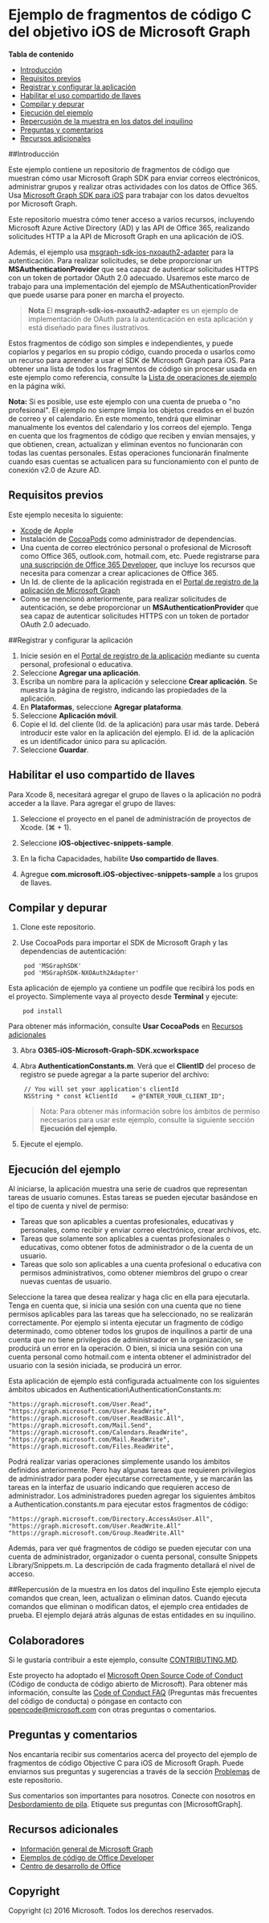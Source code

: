 # <a name="microsoft-graph-ios-objective-c-snippets-sample"></a>Ejemplo de fragmentos de código C del objetivo iOS de Microsoft Graph

**Tabla de contenido**

* [Introducción](#introduction)
* [Requisitos previos](#prerequisites)
* [Registrar y configurar la aplicación](#register)
* [Habilitar el uso compartido de llaves](#keychain)
* [Compilar y depurar](#build)
* [Ejecución del ejemplo](#run)
* [Repercusión de la muestra en los datos del inquilino](#how-the-sample-affects-your-tenant-data)
* [Preguntas y comentarios](#questions)
* [Recursos adicionales](#additional-resources)

<a name="introduction"></a>
##<a name="introduction"></a>Introducción

Este ejemplo contiene un repositorio de fragmentos de código que muestran cómo usar Microsoft Graph SDK para enviar correos electrónicos, administrar grupos y realizar otras actividades con los datos de Office 365. Usa [Microsoft Graph SDK para iOS](https://github.com/microsoftgraph/msgraph-sdk-ios) para trabajar con los datos devueltos por Microsoft Graph.

Este repositorio muestra cómo tener acceso a varios recursos, incluyendo Microsoft Azure Active Directory (AD) y las API de Office 365, realizando solicitudes HTTP a la API de Microsoft Graph en una aplicación de iOS. 

Además, el ejemplo usa [msgraph-sdk-ios-nxoauth2-adapter](https://github.com/microsoftgraph/msgraph-sdk-ios-nxoauth2-adapter) para la autenticación. Para realizar solicitudes, se debe proporcionar un **MSAuthenticationProvider** que sea capaz de autenticar solicitudes HTTPS con un token de portador OAuth 2.0 adecuado. Usaremos este marco de trabajo para una implementación del ejemplo de MSAuthenticationProvider que puede usarse para poner en marcha el proyecto.

 > **Nota** El **msgraph-sdk-ios-nxoauth2-adapter** es un ejemplo de implementación de OAuth para la autenticación en esta aplicación y está diseñado para fines ilustrativos.

Estos fragmentos de código son simples e independientes, y puede copiarlos y pegarlos en su propio código, cuando proceda o usarlos como un recurso para aprender a usar el SDK de Microsoft Graph para iOS. Para obtener una lista de todos los fragmentos de código sin procesar usada en este ejemplo como referencia, consulte la [Lista de operaciones de ejemplo](https://github.com/microsoftgraph/iOS-objectiveC-snippets-sample/wiki/Sample-Operations-List) en la página wiki.

**Nota:** Si es posible, use este ejemplo con una cuenta de prueba o "no profesional". El ejemplo no siempre limpia los objetos creados en el buzón de correo y el calendario. En este momento, tendrá que eliminar manualmente los eventos del calendario y los correos del ejemplo. Tenga en cuenta que los fragmentos de código que reciben y envían mensajes, y que obtienen, crean, actualizan y eliminan eventos no funcionarán con todas las cuentas personales. Estas operaciones funcionarán finalmente cuando esas cuentas se actualicen para su funcionamiento con el punto de conexión v2.0 de Azure AD.

 

<a name="prerequisites"></a>
## <a name="prerequisites"></a>Requisitos previos ##

Este ejemplo necesita lo siguiente:  
* [Xcode](https://developer.apple.com/xcode/downloads/) de Apple
* Instalación de [CocoaPods](https://guides.cocoapods.org/using/using-cocoapods.html) como administrador de dependencias.
* Una cuenta de correo electrónico personal o profesional de Microsoft como Office 365, outlook.com, hotmail.com, etc. Puede registrarse para [una suscripción de Office 365 Developer](https://aka.ms/devprogramsignup), que incluye los recursos que necesita para comenzar a crear aplicaciones de Office 365.
* Un Id. de cliente de la aplicación registrada en el [Portal de registro de la aplicación de Microsoft Graph](https://graph.microsoft.io/en-us/app-registration)
* Como se mencionó anteriormente, para realizar solicitudes de autenticación, se debe proporcionar un **MSAuthenticationProvider** que sea capaz de autenticar solicitudes HTTPS con un token de portador OAuth 2.0 adecuado. 


      
<a name="register"></a>
##<a name="register-and-configure-the-app"></a>Registrar y configurar la aplicación

1. Inicie sesión en el [Portal de registro de la aplicación](https://apps.dev.microsoft.com/) mediante su cuenta personal, profesional o educativa.  
2. Seleccione **Agregar una aplicación**.  
3. Escriba un nombre para la aplicación y seleccione **Crear aplicación**. Se muestra la página de registro, indicando las propiedades de la aplicación.  
4. En **Plataformas**, seleccione **Agregar plataforma**.  
5. Seleccione **Aplicación móvil**.  
6. Copie el Id. del cliente (Id. de la aplicación) para usar más tarde. Deberá introducir este valor en la aplicación del ejemplo. El id. de la aplicación es un identificador único para su aplicación.   
7. Seleccione **Guardar**.  

<a name="keychain"></a>
## <a name="enable-keychain-sharing"></a>Habilitar el uso compartido de llaves
 
Para Xcode 8, necesitará agregar el grupo de llaves o la aplicación no podrá acceder a la llave. Para agregar el grupo de llaves:
 
1. Seleccione el proyecto en el panel de administración de proyectos de Xcode. (⌘ + 1).
 
2. Seleccione **iOS-objectivec-snippets-sample**.
 
3. En la ficha Capacidades, habilite **Uso compartido de llaves**.
 
4. Agregue **com.microsoft.iOS-objectivec-snippets-sample** a los grupos de llaves.

<a name="build"></a>
## <a name="build-and-debug"></a>Compilar y depurar ##

1. Clone este repositorio.
2. Use CocoaPods para importar el SDK de Microsoft Graph y las dependencias de autenticación:

        pod 'MSGraphSDK'
        pod 'MSGraphSDK-NXOAuth2Adapter'


 Esta aplicación de ejemplo ya contiene un podfile que recibirá los pods en el proyecto. Simplemente vaya al proyecto desde **Terminal** y ejecute:

        pod install

   Para obtener más información, consulte **Usar CocoaPods** en [Recursos adicionales](#AdditionalResources)

3. Abra **O365-iOS-Microsoft-Graph-SDK.xcworkspace**
4. Abra **AuthenticationConstants.m**. Verá que el **ClientID** del proceso de registro se puede agregar a la parte superior del archivo:

        // You will set your application's clientId
        NSString * const kClientId    = @"ENTER_YOUR_CLIENT_ID";

    > Nota: Para obtener más información sobre los ámbitos de permiso necesarios para usar este ejemplo, consulte la siguiente sección **Ejecución del ejemplo.**
5. Ejecute el ejemplo.

<a name="run"></a>
## <a name="running-the-sample"></a>Ejecución del ejemplo

Al iniciarse, la aplicación muestra una serie de cuadros que representan tareas de usuario comunes. Estas tareas se pueden ejecutar basándose en el tipo de cuenta y nivel de permiso:

- Tareas que son aplicables a cuentas profesionales, educativas y personales, como recibir y enviar correo electrónico, crear archivos, etc.
- Tareas que solamente son aplicables a cuentas profesionales o educativas, como obtener fotos de administrador o de la cuenta de un usuario.
- Tareas que solo son aplicables a una cuenta profesional o educativa con permisos administrativos, como obtener miembros del grupo o crear nuevas cuentas de usuario.

Seleccione la tarea que desea realizar y haga clic en ella para ejecutarla. Tenga en cuenta que, si inicia una sesión con una cuenta que no tiene permisos aplicables para las tareas que ha seleccionado, no se realizarán correctamente. Por ejemplo si intenta ejecutar un fragmento de código determinado, como obtener todos los grupos de inquilinos a partir de una cuenta que no tiene privilegios de administrador en la organización, se producirá un error en la operación. O bien, si inicia una sesión con una cuenta personal como hotmail.com e intenta obtener el administrador del usuario con la sesión iniciada, se producirá un error.

Esta aplicación de ejemplo está configurada actualmente con los siguientes ámbitos ubicados en Authentication\AuthenticationConstants.m:

    "https://graph.microsoft.com/User.Read",
    "https://graph.microsoft.com/User.ReadWrite",
    "https://graph.microsoft.com/User.ReadBasic.All",
    "https://graph.microsoft.com/Mail.Send",
    "https://graph.microsoft.com/Calendars.ReadWrite",
    "https://graph.microsoft.com/Mail.ReadWrite",
    "https://graph.microsoft.com/Files.ReadWrite",

Podrá realizar varias operaciones simplemente usando los ámbitos definidos anteriormente. Pero hay algunas tareas que requieren privilegios de administrador para poder ejecutarse correctamente, y se marcarán las tareas en la interfaz de usuario indicando que requieren acceso de administrador. Los administradores pueden agregar los siguientes ámbitos a Authentication.constants.m para ejecutar estos fragmentos de código:

    "https://graph.microsoft.com/Directory.AccessAsUser.All",
    "https://graph.microsoft.com/User.ReadWrite.All"
    "https://graph.microsoft.com/Group.ReadWrite.All"

Además, para ver qué fragmentos de código se pueden ejecutar con una cuenta de administrador, organizador o cuenta personal, consulte Snippets Library/Snippets.m. La descripción de cada fragmento detallará el nivel de acceso.

<a name="#how-the-sample-affects-your-tenant-data"></a>
##<a name="how-the-sample-affects-your-tenant-data"></a>Repercusión de la muestra en los datos del inquilino
Este ejemplo ejecuta comandos que crean, leen, actualizan o eliminan datos. Cuando ejecuta comandos que eliminan o modifican datos, el ejemplo crea entidades de prueba. El ejemplo dejará atrás algunas de estas entidades en su inquilino.

<a name="contributing"></a>
## <a name="contributing"></a>Colaboradores ##

Si le gustaría contribuir a este ejemplo, consulte [CONTRIBUTING.MD](/CONTRIBUTING.md).

Este proyecto ha adoptado el [Microsoft Open Source Code of Conduct](https://opensource.microsoft.com/codeofconduct/) (Código de conducta de código abierto de Microsoft). Para obtener más información, consulte las [Code of Conduct FAQ](https://opensource.microsoft.com/codeofconduct/faq/) (Preguntas más frecuentes del código de conducta) o póngase en contacto con [opencode@microsoft.com](mailto:opencode@microsoft.com) con otras preguntas o comentarios.

<a name="questions"></a>
## <a name="questions-and-comments"></a>Preguntas y comentarios

Nos encantaría recibir sus comentarios acerca del proyecto del ejemplo de fragmentos de código Objective C para iOS de Microsoft Graph. Puede enviarnos sus preguntas y sugerencias a través de la sección [Problemas](https://github.com/microsoftgraph/iOS-objectiveC-snippets-sample/issues) de este repositorio.

Sus comentarios son importantes para nosotros. Conecte con nosotros en [Desbordamiento de pila](http://stackoverflow.com/questions/tagged/office365+or+microsoftgraph). Etiquete sus preguntas con [MicrosoftGraph].

<a name="additional-resources"></a>
## <a name="additional-resources"></a>Recursos adicionales ##

- [Información general de Microsoft Graph](http://graph.microsoft.io)
- [Ejemplos de código de Office Developer](http://dev.office.com/code-samples)
- [Centro de desarrollo de Office](http://dev.office.com/)


## <a name="copyright"></a>Copyright
Copyright (c) 2016 Microsoft. Todos los derechos reservados.
